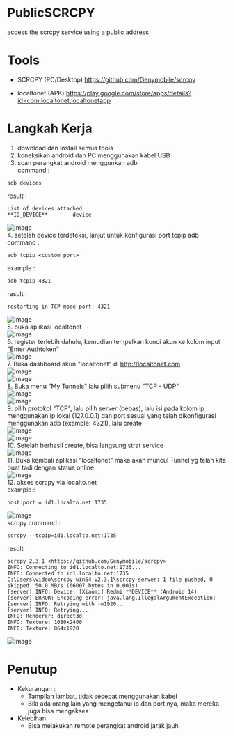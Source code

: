 # PublicSCRCPY
access the scrcpy service using a public address

# Tools
- SCRCPY (PC/Desktop) https://github.com/Genymobile/scrcpy

- localtonet (APK) https://play.google.com/store/apps/details?id=com.localtonet.localtonetapp

# Langkah Kerja
1. download dan install semua tools
2. koneksikan android dan PC menggunakan kabel USB
3. scan perangkat android menggunkan adb </br>
command :
```
adb devices
```
result :
```
List of devices attached
**ID_DEVICE**        device
```
![image](https://github.com/user-attachments/assets/aca3aa62-6cb0-4345-a9eb-8556643533b9) </br>
4. setelah device terdeteksi, lanjut untuk konfigurasi port tcpip adb </br>
command :
```
adb tcpip <custom port>
```
example :
```
adb tcpip 4321
```
result :
```
restarting in TCP mode port: 4321
```
![image](https://github.com/user-attachments/assets/15614a73-b4aa-4877-82c9-9094e044e5da) </br>
5. buka aplikasi localtonet </br>
![image](https://github.com/user-attachments/assets/9b75dac1-dad0-4d91-afce-a656f8cdd566) </br>
6. register terlebih dahulu, kemudian tempelkan kunci akun ke kolom input "Enter Authtoken" </br>
![image](https://github.com/user-attachments/assets/1f878666-c620-4a66-9b73-6ce39e4082d3) </br>
7. Buka dashboard akun "localtonet" di http://localtonet.com </br>
![image](https://github.com/user-attachments/assets/377288e9-2f12-4b20-a6fe-e7b61f3a499c) </br>
![image](https://github.com/user-attachments/assets/2b37d689-af2d-484b-8b01-99a993dd7148) </br>
8. Buka menu "My Tunnels" lalu pilih submenu "TCP - UDP" </br>
![image](https://github.com/user-attachments/assets/6faf360a-5cbe-4a70-bcb6-40620d3765b0) </br>
![image](https://github.com/user-attachments/assets/f780eb67-74ca-406c-b96b-d833ed88f57d) </br>
9. pilih protokol "TCP", lalu pilih server (bebas), lalu isi pada kolom ip menggunakan ip lokal (127.0.0.1) dan port sesuai yang telah dikonfigurasi menggunakan adb (example: 4321), lalu create </br>
![image](https://github.com/user-attachments/assets/84d2b9ff-3f55-4502-b80e-f53d19873af7) </br>
![image](https://github.com/user-attachments/assets/60fbfbb6-8b37-4629-8c39-be68c1c7ead8) </br>
10. Setelah berhasil create, bisa langsung strat service </br>
![image](https://github.com/user-attachments/assets/ace04985-1e3a-457f-87ff-3de3310c389c) </br>
11. Buka kembali aplikasi "localtonet" maka akan muncul Tunnel yg telah kita buat tadi dengan status online </br>
![image](https://github.com/user-attachments/assets/49b51c89-7f7f-442a-b4cc-fa6315291506) </br>
12. akses scrcpy via localto.net </br>
example :
```
host:port = id1.localto.net:1735
```
![image](https://github.com/user-attachments/assets/aee302a1-de74-4358-8eb3-1440f9fe2c89) </br>
scrcpy command :
```
scrcpy --tcpip=id1.localto.net:1735
```
result :
```
scrcpy 2.3.1 <https://github.com/Genymobile/scrcpy>
INFO: Connecting to id1.localto.net:1735...
INFO: Connected to id1.localto.net:1735
C:\Users\video\scrcpy-win64-v2.3.1\scrcpy-server: 1 file pushed, 0 skipped. 50.0 MB/s (66007 bytes in 0.001s)
[server] INFO: Device: [Xiaomi] Redmi **DEVICE** (Android 14)
[server] ERROR: Encoding error: java.lang.IllegalArgumentException:
[server] INFO: Retrying with -m1920...
[server] INFO: Retrying...
INFO: Renderer: direct3d
INFO: Texture: 1080x2400
INFO: Texture: 864x1920
```
![image](https://github.com/user-attachments/assets/2115b416-5abf-4fa4-af29-cf86a0ca21ef)

# Penutup
- Kekurangan :
   - Tampilan lambat, tidak secepat menggunakan kabel
   - Bila ada orang lain yang mengetahui ip dan port nya, maka mereka juga bisa mengakses
- Kelebihan
   - Bisa melakukan remote perangkat android jarak jauh













